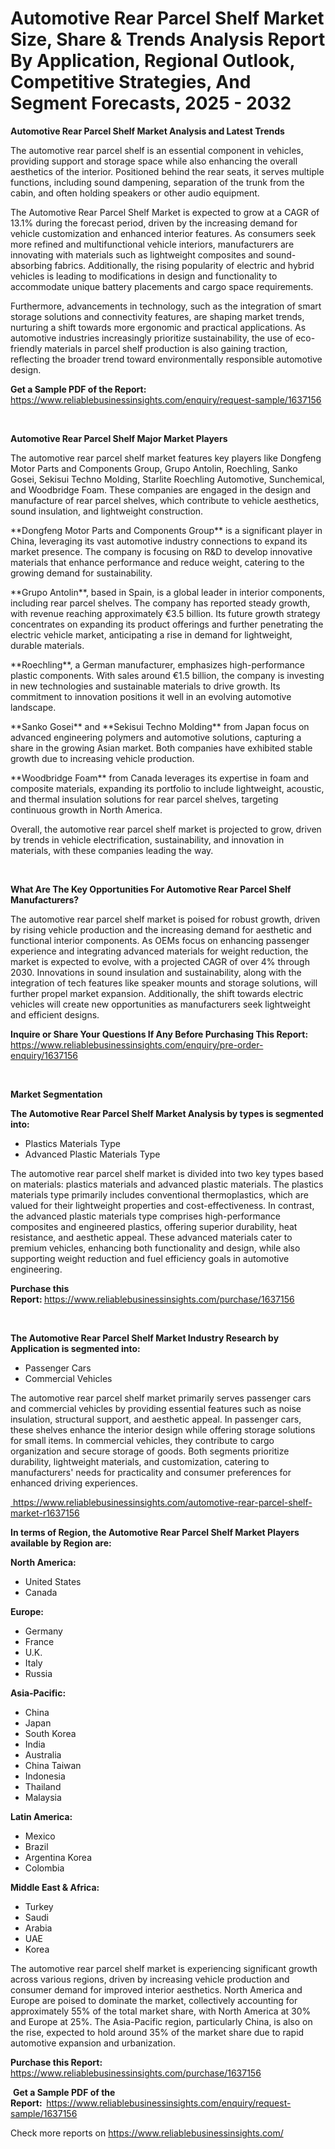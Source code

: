 <p><h1>Automotive Rear Parcel Shelf Market Size, Share & Trends Analysis Report By Application, Regional Outlook, Competitive Strategies, And Segment Forecasts, 2025 - 2032</h1></p><p><strong>Automotive Rear Parcel Shelf Market Analysis and Latest Trends</strong></p>
<p><p>The automotive rear parcel shelf is an essential component in vehicles, providing support and storage space while also enhancing the overall aesthetics of the interior. Positioned behind the rear seats, it serves multiple functions, including sound dampening, separation of the trunk from the cabin, and often holding speakers or other audio equipment. </p><p>The Automotive Rear Parcel Shelf Market is expected to grow at a CAGR of 13.1% during the forecast period, driven by the increasing demand for vehicle customization and enhanced interior features. As consumers seek more refined and multifunctional vehicle interiors, manufacturers are innovating with materials such as lightweight composites and sound-absorbing fabrics. Additionally, the rising popularity of electric and hybrid vehicles is leading to modifications in design and functionality to accommodate unique battery placements and cargo space requirements. </p><p>Furthermore, advancements in technology, such as the integration of smart storage solutions and connectivity features, are shaping market trends, nurturing a shift towards more ergonomic and practical applications. As automotive industries increasingly prioritize sustainability, the use of eco-friendly materials in parcel shelf production is also gaining traction, reflecting the broader trend toward environmentally responsible automotive design.</p></p>
<p><strong>Get a Sample PDF of the Report:&nbsp;</strong> <a href="https://www.reliablebusinessinsights.com/enquiry/request-sample/1637156?utm_campaign=3133&utm_medium=2&utm_source=Github&utm_content=ia&utm_term=23032025&utm_id=automotive-rear-parcel-shelf">https://www.reliablebusinessinsights.com/enquiry/request-sample/1637156</a></p>
<p>&nbsp;</p>
<p><strong>Automotive Rear Parcel Shelf Major Market Players</strong></p>
<p><p>The automotive rear parcel shelf market features key players like Dongfeng Motor Parts and Components Group, Grupo Antolin, Roechling, Sanko Gosei, Sekisui Techno Molding, Starlite Roechling Automotive, Sunchemical, and Woodbridge Foam. These companies are engaged in the design and manufacture of rear parcel shelves, which contribute to vehicle aesthetics, sound insulation, and lightweight construction.</p><p>**Dongfeng Motor Parts and Components Group** is a significant player in China, leveraging its vast automotive industry connections to expand its market presence. The company is focusing on R&D to develop innovative materials that enhance performance and reduce weight, catering to the growing demand for sustainability.</p><p>**Grupo Antolin**, based in Spain, is a global leader in interior components, including rear parcel shelves. The company has reported steady growth, with revenue reaching approximately €3.5 billion. Its future growth strategy concentrates on expanding its product offerings and further penetrating the electric vehicle market, anticipating a rise in demand for lightweight, durable materials.</p><p>**Roechling**, a German manufacturer, emphasizes high-performance plastic components. With sales around €1.5 billion, the company is investing in new technologies and sustainable materials to drive growth. Its commitment to innovation positions it well in an evolving automotive landscape.</p><p>**Sanko Gosei** and **Sekisui Techno Molding** from Japan focus on advanced engineering polymers and automotive solutions, capturing a share in the growing Asian market. Both companies have exhibited stable growth due to increasing vehicle production.</p><p>**Woodbridge Foam** from Canada leverages its expertise in foam and composite materials, expanding its portfolio to include lightweight, acoustic, and thermal insulation solutions for rear parcel shelves, targeting continuous growth in North America.</p><p>Overall, the automotive rear parcel shelf market is projected to grow, driven by trends in vehicle electrification, sustainability, and innovation in materials, with these companies leading the way.</p></p>
<p>&nbsp;</p>
<p><strong>What Are The Key Opportunities For Automotive Rear Parcel Shelf Manufacturers?</strong></p>
<p><p>The automotive rear parcel shelf market is poised for robust growth, driven by rising vehicle production and the increasing demand for aesthetic and functional interior components. As OEMs focus on enhancing passenger experience and integrating advanced materials for weight reduction, the market is expected to evolve, with a projected CAGR of over 4% through 2030. Innovations in sound insulation and sustainability, along with the integration of tech features like speaker mounts and storage solutions, will further propel market expansion. Additionally, the shift towards electric vehicles will create new opportunities as manufacturers seek lightweight and efficient designs.</p></p>
<p><strong>Inquire or Share Your Questions If Any Before Purchasing This Report:</strong> <a href="https://www.reliablebusinessinsights.com/enquiry/pre-order-enquiry/1637156?utm_campaign=3133&utm_medium=2&utm_source=Github&utm_content=ia&utm_term=23032025&utm_id=automotive-rear-parcel-shelf">https://www.reliablebusinessinsights.com/enquiry/pre-order-enquiry/1637156</a></p>
<p>&nbsp;</p>
<p><strong>Market Segmentation</strong></p>
<p><strong>The Automotive Rear Parcel Shelf Market Analysis by types is segmented into:</strong></p>
<p><ul><li>Plastics Materials Type</li><li>Advanced Plastic Materials Type</li></ul></p>
<p><p>The automotive rear parcel shelf market is divided into two key types based on materials: plastics materials and advanced plastic materials. The plastics materials type primarily includes conventional thermoplastics, which are valued for their lightweight properties and cost-effectiveness. In contrast, the advanced plastic materials type comprises high-performance composites and engineered plastics, offering superior durability, heat resistance, and aesthetic appeal. These advanced materials cater to premium vehicles, enhancing both functionality and design, while also supporting weight reduction and fuel efficiency goals in automotive engineering.</p></p>
<p><strong>Purchase this Report:&nbsp;</strong><a href="https://www.reliablebusinessinsights.com/purchase/1637156?utm_campaign=3133&utm_medium=2&utm_source=Github&utm_content=ia&utm_term=23032025&utm_id=automotive-rear-parcel-shelf">https://www.reliablebusinessinsights.com/purchase/1637156</a></p>
<p>&nbsp;</p>
<p><strong>The Automotive Rear Parcel Shelf Market Industry Research by Application is segmented into:</strong></p>
<p><ul><li>Passenger Cars</li><li>Commercial Vehicles</li></ul></p>
<p><p>The automotive rear parcel shelf market primarily serves passenger cars and commercial vehicles by providing essential features such as noise insulation, structural support, and aesthetic appeal. In passenger cars, these shelves enhance the interior design while offering storage solutions for small items. In commercial vehicles, they contribute to cargo organization and secure storage of goods. Both segments prioritize durability, lightweight materials, and customization, catering to manufacturers' needs for practicality and consumer preferences for enhanced driving experiences.</p></p>
<p><a href="https://www.reliablebusinessinsights.com/automotive-rear-parcel-shelf-market-r1637156?utm_campaign=3133&utm_medium=2&utm_source=Github&utm_content=ia&utm_term=23032025&utm_id=automotive-rear-parcel-shelf">&nbsp;https://www.reliablebusinessinsights.com/automotive-rear-parcel-shelf-market-r1637156</a></p>
<p><strong>In terms of Region, the Automotive Rear Parcel Shelf Market Players available by Region are:</strong></p>
<p>
    <p> <strong> North America: </strong>
        <ul>
            <li>United States</li>
            <li>Canada</li>
        </ul>
        </p> 
    <p> <strong> Europe: </strong>
        <ul>
            <li>Germany</li>
            <li>France</li>
            <li>U.K.</li>
            <li>Italy</li>
            <li>Russia</li>
        </ul>
        </p> 
    <p> <strong> Asia-Pacific: </strong>
        <ul>
            <li>China</li>
            <li>Japan</li>
            <li>South Korea</li>
            <li>India</li>
            <li>Australia</li>
            <li>China Taiwan</li>
            <li>Indonesia</li>
            <li>Thailand</li>
            <li>Malaysia</li>
        </ul>
        </p> 
    <p> <strong> Latin America: </strong>
        <ul>
            <li>Mexico</li>
            <li>Brazil</li>
            <li>Argentina Korea</li>
            <li>Colombia</li>
        </ul>
        </p> 
    <p> <strong> Middle East & Africa: </strong>
        <ul>
            <li>Turkey</li>
            <li>Saudi</li>
            <li>Arabia</li>
            <li>UAE</li>
            <li>Korea</li>
        </ul>
    </p>
    </p>
<p><p>The automotive rear parcel shelf market is experiencing significant growth across various regions, driven by increasing vehicle production and consumer demand for improved interior aesthetics. North America and Europe are poised to dominate the market, collectively accounting for approximately 55% of the total market share, with North America at 30% and Europe at 25%. The Asia-Pacific region, particularly China, is also on the rise, expected to hold around 35% of the market share due to rapid automotive expansion and urbanization.</p></p>
<p><strong>Purchase this Report: </strong><a href="https://www.reliablebusinessinsights.com/purchase/1637156?utm_campaign=3133&utm_medium=2&utm_source=Github&utm_content=ia&utm_term=23032025&utm_id=automotive-rear-parcel-shelf">https://www.reliablebusinessinsights.com/purchase/1637156</a></p>
<p>&nbsp;<strong>Get a Sample PDF of the Report:&nbsp;&nbsp;</strong><a href="https://www.reliablebusinessinsights.com/enquiry/request-sample/1637156?utm_campaign=3133&utm_medium=2&utm_source=Github&utm_content=ia&utm_term=23032025&utm_id=automotive-rear-parcel-shelf">https://www.reliablebusinessinsights.com/enquiry/request-sample/1637156</a></p>
<p><strong></strong></p>
<p>Check more reports on <a href="https://www.reliablebusinessinsights.com/?utm_campaign=3133&utm_medium=2&utm_source=Github&utm_content=ia&utm_term=23032025&utm_id=automotive-rear-parcel-shelf">https://www.reliablebusinessinsights.com/</a></p>